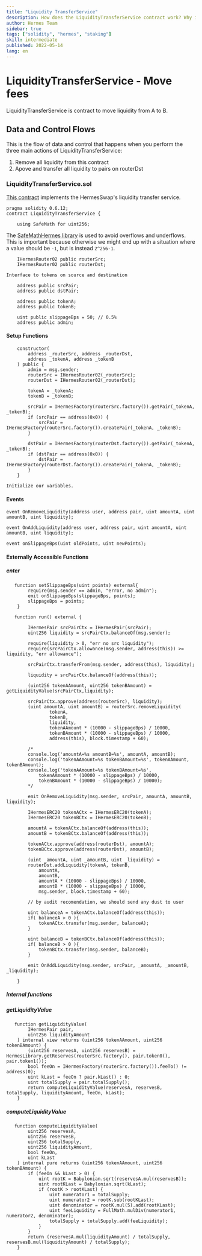 ```yaml
---
title: "Liquidity TransferService"
description: How does the LiquidityTransferService contract work? Why is it written that way?
author: Hermes Team
sidebar: true
tags: ["solidity", "hermes", "staking"]
skill: intermediate
published: 2022-05-14
lang: en
---
```


# LiquidityTransferService - Move fees

LiquidityTransferService is contract to move liquidity from A to B. 

## Data and Control Flows

This is the flow of data and control that happens when you perform the three main actions of LiquidityTransferService:

1. Remove all liquidity from this contract
2. Apove and transfer all liquidity to pairs on routerDst

### LiquidityTransferService.sol 

[This contract](https://github.com/Hermes-defi/hermes-swap/blob/main/contracts/LiquidityTransfer.sol) implements the
 HermesSwap's liquidity transfer service. 

 ```solidity
pragma solidity 0.6.12;
contract LiquidityTransferService {
```


```solidity
    using SafeMath for uint256;
```

The [SafeMathHermes library](https://docs.openzeppelin.com/contracts/2.x/api/math) is used to avoid overflows and
underflows. This is important because otherwise we might end up with a situation where a value should be `-1`,
but is instead `2^256-1`.

```solidity
    IHermesRouter02 public routerSrc;
    IHermesRouter02 public routerDst;
```

    Interface to tokens on source and destination


```solidity
    address public srcPair;
    address public dstPair;
```

   
```solidity
    address public tokenA;
    address public tokenB;
```



```solidity
    uint public slippageBps = 50; // 0.5%
    address public admin;
```

#### Setup Functions 

```solidity
    constructor(
        address _routerSrc, address _routerDst,
        address _tokenA, address _tokenB
    ) public {
        admin = msg.sender;
        routerSrc = IHermesRouter02(_routerSrc);
        routerDst = IHermesRouter02(_routerDst);

        tokenA = _tokenA;
        tokenB = _tokenB;

        srcPair = IHermesFactory(routerSrc.factory()).getPair(_tokenA, _tokenB);
        if (srcPair == address(0x0)) {
            srcPair = IHermesFactory(routerSrc.factory()).createPair(_tokenA, _tokenB);
        }

        dstPair = IHermesFactory(routerDst.factory()).getPair(_tokenA, _tokenB);
        if (dstPair == address(0x0)) {
            dstPair = IHermesFactory(routerDst.factory()).createPair(_tokenA, _tokenB);
        }
    }
```

    Initialize our variables. 


#### Events

    event OnRemoveLiquidity(address user, address pair, uint amountA, uint amountB, uint liquidity);

    event OnAddLiquidity(address user, address pair, uint amountA, uint amountB, uint liquidity);

    event onSlippageBps(uint oldPoints, uint newPoints);

#### Externally Accessible Functions

##### enter

```solidity
   function setSlippageBps(uint points) external{
        require(msg.sender == admin, "error, no admin");
        emit onSlippageBps(slippageBps, points);
        slippageBps = points;
    }
```
   

```solidity
   function run() external {

        IHermesPair srcPairCtx = IHermesPair(srcPair);
        uint256 liquidity = srcPairCtx.balanceOf(msg.sender);

        require(liquidity > 0, "err no src liquidity");
        require(srcPairCtx.allowance(msg.sender, address(this)) >= liquidity, "err allowance");

        srcPairCtx.transferFrom(msg.sender, address(this), liquidity);

        liquidity = srcPairCtx.balanceOf(address(this));

        (uint256 tokenAAmount, uint256 tokenBAmount) = getLiquidityValue(srcPairCtx,liquidity);

        srcPairCtx.approve(address(routerSrc), liquidity);
        (uint amountA, uint amountB) = routerSrc.removeLiquidity(
                tokenA,
                tokenB,
                liquidity,
                tokenAAmount * (10000 - slippageBps) / 10000,
                tokenBAmount * (10000 - slippageBps) / 10000,
                address(this), block.timestamp + 60);

        /*
        console.log('amountA=%s amountB=%s', amountA, amountB);
        console.log('tokenAAmount=%s tokenBAmount=%s', tokenAAmount, tokenBAmount);
        console.log('tokenAAmount=%s tokenBAmount=%s',
            tokenAAmount * (10000 - slippageBps) / 10000,
            tokenBAmount * (10000 - slippageBps) / 10000);
        */

        emit OnRemoveLiquidity(msg.sender, srcPair, amountA, amountB, liquidity);

        IHermesERC20 tokenACtx = IHermesERC20(tokenA);
        IHermesERC20 tokenBCtx = IHermesERC20(tokenB);

        amountA = tokenACtx.balanceOf(address(this));
        amountB = tokenBCtx.balanceOf(address(this));

        tokenACtx.approve(address(routerDst), amountA);
        tokenBCtx.approve(address(routerDst), amountB);

        (uint _amountA, uint _amountB, uint _liquidity) =
        routerDst.addLiquidity(tokenA, tokenB,
            amountA,
            amountB,
            amountA * (10000 - slippageBps) / 10000,
            amountB * (10000 - slippageBps) / 10000,
            msg.sender, block.timestamp + 60);

        // by audit recomendation, we should send any dust to user

        uint balanceA = tokenACtx.balanceOf(address(this));
        if( balanceA > 0 ){
            tokenACtx.transfer(msg.sender, balanceA);
        }

        uint balanceB = tokenBCtx.balanceOf(address(this));
        if( balanceB > 0 ){
            tokenBCtx.transfer(msg.sender, balanceB);
        }

        emit OnAddLiquidity(msg.sender, srcPair, _amountA, _amountB, _liquidity);

    }
```
    

##### Internal functions

##### getLiquidityValue    

```solidity
   function getLiquidityValue(
        IHermesPair pair,
        uint256 liquidityAmount
    ) internal view returns (uint256 tokenAAmount, uint256 tokenBAmount) {
        (uint256 reservesA, uint256 reservesB) = HermesLibrary.getReserves(routerSrc.factory(), pair.token0(), pair.token1());
        bool feeOn = IHermesFactory(routerSrc.factory()).feeTo() != address(0);
        uint kLast = feeOn ? pair.kLast() : 0;
        uint totalSupply = pair.totalSupply();
        return computeLiquidityValue(reservesA, reservesB, totalSupply, liquidityAmount, feeOn, kLast);
    }
```

##### computeLiquidityValue    


```solidity
   function computeLiquidityValue(
        uint256 reservesA,
        uint256 reservesB,
        uint256 totalSupply,
        uint256 liquidityAmount,
        bool feeOn,
        uint kLast
    ) internal pure returns (uint256 tokenAAmount, uint256 tokenBAmount) {
        if (feeOn && kLast > 0) {
            uint rootK = Babylonian.sqrt(reservesA.mul(reservesB));
            uint rootKLast = Babylonian.sqrt(kLast);
            if (rootK > rootKLast) {
                uint numerator1 = totalSupply;
                uint numerator2 = rootK.sub(rootKLast);
                uint denominator = rootK.mul(5).add(rootKLast);
                uint feeLiquidity = FullMath.mulDiv(numerator1, numerator2, denominator);
                totalSupply = totalSupply.add(feeLiquidity);
            }
        }
        return (reservesA.mul(liquidityAmount) / totalSupply, reservesB.mul(liquidityAmount) / totalSupply);
    }
```
